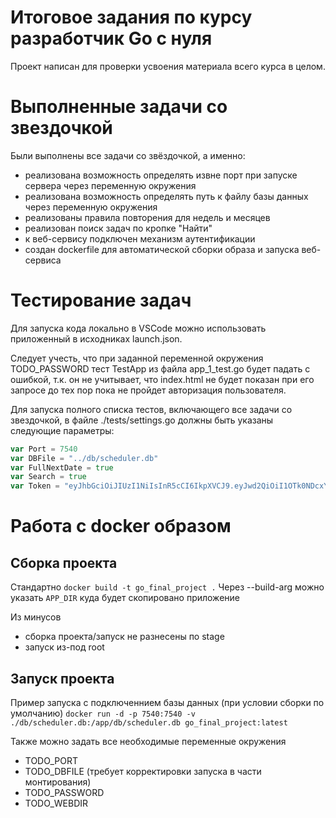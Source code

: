 # Итоговое задания по курсу разработчик Go с нуля

Проект написан для проверки усвоения материала всего курса в целом.

# Выполненные задачи со звездочкой
Были выполнены все задачи со звёздочкой, а именно:
- реализована возможность определять извне порт при запуске сервера через переменную окружения
- реализована возможность определять путь к файлу базы данных через переменную окружения
- реализованы правила повторения для недель и месяцев
- реализован поиск задач по кропке "Найти"
- к веб-сервису подключен механизм аутентификации
- создан dockerfile для автоматической сборки образа и запуска веб-сервиса

# Тестирование задач

Для запуска кода локально в VSCode можно использовать приложенный в исходниках launch.json.

Следует учесть, что при заданной переменной окружения TODO_PASSWORD тест TestApp из файла app_1_test.go будет падать с ошибкой, т.к. он не учитывает, что index.html не будет показан при его запросе до тех пор пока не пройдет авторизация пользователя.

Для запуска полного списка тестов, включающего все задачи со звездочкой, в файле ./tests/settings.go должны быть указаны следующие параметры:
```go
var Port = 7540
var DBFile = "../db/scheduler.db"
var FullNextDate = true
var Search = true
var Token = "eyJhbGciOiJIUzI1NiIsInR5cCI6IkpXVCJ9.eyJwd2QiOiI1OTk0NDcxYWJiMDExMTJhZmNjMTgxNTlmNmNjNzRiNGY1MTFiOTk4MDZkYTU5YjNjYWY1YTljMTczY2FjZmM1In0.G2IyLSf_6d0BTMd55WSovmTagaSS9v5DHBmcAr2Hcf0"
```

# Работа с docker образом

## Сборка проекта

Стандартно `docker build -t go_final_project .`
Через --build-arg можно указать `APP_DIR` куда будет скопировано приложение

Из минусов
- сборка проекта/запуск не разнесены по stage
- запуск из-под root

## Запуск проекта

Пример запуска с подключеннием базы данных (при условии сборки по умолчанию)
`docker run -d -p 7540:7540 -v ./db/scheduler.db:/app/db/scheduler.db go_final_project:latest`

Также можно задать все необходимые переменные окружения
- TODO_PORT
- TODO_DBFILE (требует корректировки запуска в части монтирования)
- TODO_PASSWORD
- TODO_WEBDIR
